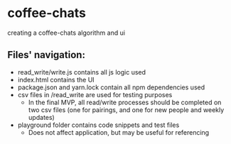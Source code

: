 # coffee-chats
creating a coffee-chats algorithm and ui

## Files' navigation:
- read_write/write.js contains all js logic used
- index.html contains the UI
- package.json and yarn.lock contain all npm dependencies used
- csv files in /read_write are used for testing purposes
    - In the final MVP, all read/write processes should be completed on two csv files (one for pairings, and one for new people and weekly updates)
- playground folder contains code snippets and test files
    - Does not affect application, but may be useful for referencing
